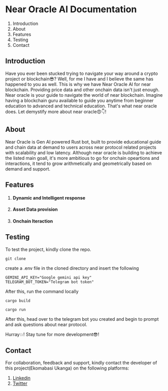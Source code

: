 # Near Oracle AI Documentation

1. Introduction
2. About
3. Features
4. Testing
5. Contact

## Introduction
Have you ever been stucked trying to navigate your way around a crypto project or blockchain😎?
Well, for me I have and I believe the same has happened to you as well. This is why we have Near Oracle AI for near blockchain. Providing price data and other onchain data isn't just enough. Near oracle is your guide to navigate the world of near blockchain. Imagine having a blockchain guru available to guide you anytime from beginner education to advanced and technical education. That's what near oracle does. Let demystify more about near oracle😍👇!


## About
Near Oracle is Gen AI powered Rust bot, built to provide educational guide and chain data at demand to users across near protocol related projects with scalability and low latency. Although near oracle is building to achieve the listed main goall, it's more ambitious to go for onchain opeartions and interactions, it tend to grow arithmetically and geometrically based on demand and support. 


## Features

1. #### Dynamic and Intelligent response 
2. #### Asset Data provision
3. #### Onchain Iteraction


## Testing

To test the project, kindly clone the repo.

```
git clone 
```
create a .env file in the cloned directory and insert the following

```
GEMINI_API_KEY="Google gemini api key"
TELEGRAM_BOT_TOKEN="Telegram bot token"

```
After this, run the command locally

```
cargo build

cargo run
```
After this, head over to the telegram bot you created and begin to prompt and ask questions about near protocol. 

Hurray💥! Stay tune for more development😎!


## Contact
For collaboration, feedback and support, kindly contact the developer of this project(Ekomabasi Ukanga) on the following platforms:
1. [Linkedin](https://)
2. [Twitter](https://)

